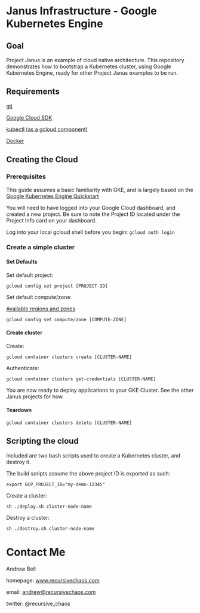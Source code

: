 # Janus Infrastructure - Google Kubernetes Engine

## Goal

Project Janus is an example of cloud native architecture. This repository demonstrates how to bootstrap a Kubernetes cluster, using Google Kubernetes Engine, ready for other Project Janus examples to be run.

## Requirements

[git](https://git-scm.com/downloads)

[Google Cloud SDK](https://cloud.google.com/sdk/)

[kubectl (as a gcloud component)](https://kubernetes.io/docs/tasks/tools/install-kubectl/#download-as-part-of-the-google-cloud-sdk)

[Docker](https://docs.docker.com/installation/)

## Creating the Cloud

### Prerequisites

This guide assumes a basic familiarity with GKE, and is largely based on the [Google Kubernetes Engine Quickstart](https://cloud.google.com/kubernetes-engine/docs/quickstart)

You will need to have logged into your Google Cloud dashboard, and created a new project. Be sure to note the Project ID located under the Project Info card on your dashboard.

Log into your local gcloud shell before you begin: `gcloud auth login`

### Create a simple cluster

#### Set Defaults

Set default project:

`gcloud config set project [PROJECT-ID]`

Set default compute/zone:

[Available regions and zones](https://cloud.google.com/compute/docs/regions-zones/)

`gcloud config set compute/zone [COMPUTE-ZONE]`


#### Create cluster

Create:

`gcloud container clusters create [CLUSTER-NAME]`

Authenticate:

`gcloud container clusters get-credentials [CLUSTER-NAME]`

You are now ready to deploy applications to your GKE Cluster. See the other Janus projects for how.

#### Teardown

`gcloud container clusters delete [CLUSTER-NAME]`

## Scripting the cloud

Included are two bash scripts used to create a Kubernetes cluster, and destroy it.

The build scripts assume the above project ID is exported as such:

`export GCP_PROJECT_ID="my-demo-12345"`

Create a cluster:

`sh ./deploy.sh cluster-node-name`

Destroy a cluster:

`sh ./destroy.sh cluster-node-name`

# Contact Me

Andrew Bell

homepage: www.recursivechaos.com

email: andrew@recursivechaos.com

twitter: @recursive_chaos
